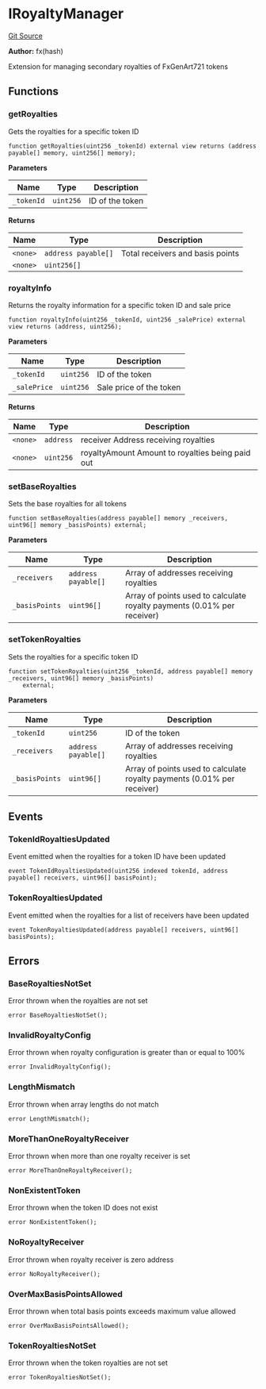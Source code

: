 # IRoyaltyManager
[Git Source](https://github.com/fxhash/fxhash-evm-contracts/blob/ace7e57339c07ca2ed3c7a6bef724ed3baae64f8/src/interfaces/IRoyaltyManager.sol)

**Author:**
fx(hash)

Extension for managing secondary royalties of FxGenArt721 tokens


## Functions
### getRoyalties

Gets the royalties for a specific token ID


```solidity
function getRoyalties(uint256 _tokenId) external view returns (address payable[] memory, uint256[] memory);
```
**Parameters**

|Name|Type|Description|
|----|----|-----------|
|`_tokenId`|`uint256`|ID of the token|

**Returns**

|Name|Type|Description|
|----|----|-----------|
|`<none>`|`address payable[]`|Total receivers and basis points|
|`<none>`|`uint256[]`||


### royaltyInfo

Returns the royalty information for a specific token ID and sale price


```solidity
function royaltyInfo(uint256 _tokenId, uint256 _salePrice) external view returns (address, uint256);
```
**Parameters**

|Name|Type|Description|
|----|----|-----------|
|`_tokenId`|`uint256`|ID of the token|
|`_salePrice`|`uint256`|Sale price of the token|

**Returns**

|Name|Type|Description|
|----|----|-----------|
|`<none>`|`address`|receiver Address receiving royalties|
|`<none>`|`uint256`|royaltyAmount Amount to royalties being paid out|


### setBaseRoyalties

Sets the base royalties for all tokens


```solidity
function setBaseRoyalties(address payable[] memory _receivers, uint96[] memory _basisPoints) external;
```
**Parameters**

|Name|Type|Description|
|----|----|-----------|
|`_receivers`|`address payable[]`|Array of addresses receiving royalties|
|`_basisPoints`|`uint96[]`|Array of points used to calculate royalty payments (0.01% per receiver)|


### setTokenRoyalties

Sets the royalties for a specific token ID


```solidity
function setTokenRoyalties(uint256 _tokenId, address payable[] memory _receivers, uint96[] memory _basisPoints)
    external;
```
**Parameters**

|Name|Type|Description|
|----|----|-----------|
|`_tokenId`|`uint256`|ID of the token|
|`_receivers`|`address payable[]`|Array of addresses receiving royalties|
|`_basisPoints`|`uint96[]`|Array of points used to calculate royalty payments (0.01% per receiver)|


## Events
### TokenIdRoyaltiesUpdated
Event emitted when the royalties for a token ID have been updated


```solidity
event TokenIdRoyaltiesUpdated(uint256 indexed tokenId, address payable[] receivers, uint96[] basisPoint);
```

### TokenRoyaltiesUpdated
Event emitted when the royalties for a list of receivers have been updated


```solidity
event TokenRoyaltiesUpdated(address payable[] receivers, uint96[] basisPoints);
```

## Errors
### BaseRoyaltiesNotSet
Error thrown when the royalties are not set


```solidity
error BaseRoyaltiesNotSet();
```

### InvalidRoyaltyConfig
Error thrown when royalty configuration is greater than or equal to 100%


```solidity
error InvalidRoyaltyConfig();
```

### LengthMismatch
Error thrown when array lengths do not match


```solidity
error LengthMismatch();
```

### MoreThanOneRoyaltyReceiver
Error thrown when more than one royalty receiver is set


```solidity
error MoreThanOneRoyaltyReceiver();
```

### NonExistentToken
Error thrown when the token ID does not exist


```solidity
error NonExistentToken();
```

### NoRoyaltyReceiver
Error thrown when royalty receiver is zero address


```solidity
error NoRoyaltyReceiver();
```

### OverMaxBasisPointsAllowed
Error thrown when total basis points exceeds maximum value allowed


```solidity
error OverMaxBasisPointsAllowed();
```

### TokenRoyaltiesNotSet
Error thrown when the token royalties are not set


```solidity
error TokenRoyaltiesNotSet();
```

